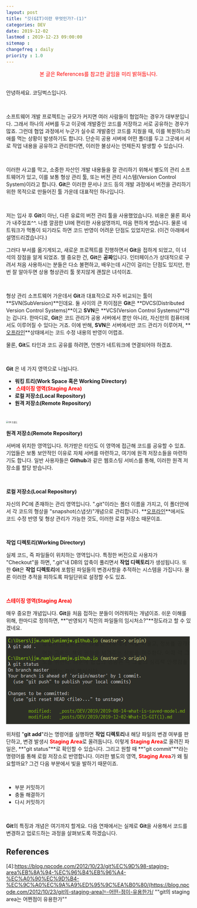 ```yaml
---
layout: post
title: "깃(GIT)이란 무엇인가?-(1)"
categories: DEV
date: 2019-12-02
lastmod : 2019-12-23 09:00:00
sitemap :
changefreq : daily
priority : 1.0
---
```


<center><span style="color:red">본 글은 References를 참고한 글임을 미리 밝혀둡니다.</span></center>
<br>

안녕하세요. 코딩벅스입니다. 

<br>

 소프트웨어 개발 프로젝트는 규모가 커지면 여러 사람들이 협업하는 경우가 대부분입니다. 그래서 하나의 서버를 두고 이곳에 개발중인 코드를 저장하고 서로 공유하는 경우가 많죠.  그런데 협업 과정에서 누군가 실수로 개발중인 코드를 지웠을 때, 이를 복원하느라 애를 먹는 상황이 발생하기도 합니다. 단순히 공용 서버에 어떤 폴더를 두고 그곳에서 서로 작업 내용을 공유하고 관리한다면, 이러한 불상사는 언제든지 발생할 수 있습니다. 

<br>

이러한 사고를 막고, 소중한 자산인 개발 내용들을 잘 관리하기 위해서 별도의 관리 소프트웨어가 있고, 이를 보통 형상 관리 툴, 또는 버전 관리 시스템(Version Control System)이라고 합니다. **Git**은 이러한 문서나 코드 등의 개발 과정에서 버전을 관리하기 위한 목적으로 만들어진 툴 가운데 대표적인 하나입니다. 

<br>

 저는 입사 후 **Git**이 아닌, 다른 유료의 버전 관리 툴을 사용했었습니다. 비용은 물론 회사가 내주었죠^^.  나름 깔끔한 UI에 편리한 사용설명까지, 마음 편하게 썻습니다. 물론 네트워크가 먹통이 되기라도 하면 코드 반영이 어려운 단점도 있었지만요. (이건 아래에서 설명드리겠습니다.)

 그러다 부서를 옮기게되고, 새로운 프로젝트를 진행하면서 **Git**을 접하게 되었고, 이 녀석의 장점을 알게 되었죠. 젤 중요한 건, **Git**은 **공짜**입니다. 인터페이스가 상대적으로 구려서 처음 사용하시는 분들은 다소 불편하고, 배우는데 시간이 걸리는 단점도 있지만, 한번 잘 알아두면 상용 형상관리 툴 못지않게 괜찮은 녀석이죠.

<br>

형상 관리 소프트웨어 가운데서 **Git**과 대표적으로 자주 비교되는 툴이 **SVN(SubVersion)**인데요. 둘 사이의 큰 차이점은 **Git**은 **DVCS(Distributed Version Control Systems)**이고 **SVN**은 **VCS(Version Control Systems)**라는 겁니다. 한마디로, **Git**은 코드 관리가 공용 서버에서 뿐만 아니라, 자신만의 컴퓨터에서도 이루어질 수 있다는 거죠. 이에 반해, **SVN**은 서버에서만 코드 관리가 이루어져, **<u>오프라인</u>**상태에서는 코드 수정 내용의 반영이 어렵죠. 



물론, **Git**도 타인과 코드 공유를 하려면, 언젠가 네트워크에 연결되어야 하겠죠. 

<br>

**Git** 은 네 가지 영역으로 나뉩니다. 

* **워킹 트리(Work Space 혹은 Working Directory)**
* <span style="color:red;font-weight:bold"> 스테이징 영역(Staging Area)</span>
* **로컬 저장소(Local Repository)**
* **원격 저장소(Remote Repository)**

<br>

<img src="https://d33wubrfki0l68.cloudfront.net/9bad221b597d1ea977a7bb360f369d869dc905ac/9a6eb/img/git-operations.png" alt="Git 흐름도" style="zoom:40%;" />

<br>

**원격 저장소(Remote Repository)**

서버에 위치한 영역입니다. 허가받은 타인도 이 영역에 접근해 코드를 공유할 수 있죠. 기업들은 보통 보안적인 이유로 자체 서버를 마련하고, 여기에 원격 저장소들을 마련하기도 합니다.  일반 사용자들은 **Github**과 같은 웹호스팅 서비스를 통해, 이러한 원격 저장소를 할당 받습니다.

<br>

**로컬 저장소(Local Repository)**

자신의 PC에 존재하는 관리 영역입니다. ".git"이라는 폴더 이름을 가지고, 이 폴더안에서 각 코드의 형상을 "snapshot(스냅샷)"개념으로 관리합니다. **<u>오프라인</u>**에서도 코드 수정 반영 및 형상 관리가 가능한 것도, 이러한 로컬 저장소 때문이죠. 

<br>

**작업 디렉토리(Working Directory)**

실제 코드, 즉 파일들이 위치하는 영역입니다. 특정한 버전으로 사용자가 "Checkout"을 하면, ".git"내 DB의 압축이 풀리면서 **작업 디렉토리**가 생성됩니다. 또한 **Git**은 **작업 디렉토리**에 포함된 파일들의 변경사항을 추적하는 시스템을 가집니다. 물론 이러한 추적을 피하도록 파일단위로 설정할 수도 있죠. 

<br>

<span style="color:red;font-weight:bold">스테이징 영역(Staging Area)</span>

매우 중요한 개념입니다.  **Git**을 처음 접하는 분들이 어려워하는 개념이죠. 쉬운 이해를 위해, 한마디로 정의하면, **"반영되기 직전의 파일들의 임시처소?"**정도라고 할 수 있겠네요. 

![](/assets/img/git_add_status.png)

위처럼 "**git add**"라는 명령어를 실행하면 **작업 디렉토리**내 해당 파일의 변경 여부를 판단하고, 변경 발생시 <span style="color:red;font-weight:bold">Staging Area</span>로 올려둡니다. 이렇게 <span style="color:red;font-weight:bold">Staging Area</span>로 올려진 파일은, **"git status"**로 확인할 수 있습니다. 그리고 원할 때 **"git commit"**라는 명령어를 통해 로컬 저장소로 반영합니다. 이러한 별도의 영역, <span style="color:red;font-weight:bold">Staging Area</span>가 왜 필요할까요? 그건 다음 부분에서 빛을 발하기 때문이죠. 

<br>

- 부분 커밋하기
- 충돌 해결하기
- 다시 커밋하기

<br>

**Git**의 특징과 개념은 여기까지 할게요. 다음 연재에서는 실제로 **Git**을 사용해서 코드를 변경하고 업로드하는 과정을 살펴보도록 하겠습니다. 



## References

[1]: https://medium.com/@nsh235482/git-%EC%8B%A0%EC%9E%85%EA%B0%9C%EB%B0%9C%EC%9E%90%EC%9D%98-git-%EC%82%AC%EC%9A%A9%EA%B8%B0-1-%EA%B8%B0%EB%B3%B8-%EA%B5%AC%EC%A1%B0-%EC%9D%B4%ED%95%B4%ED%95%98%EA%B8%B0-728c64824ebe	"GIT 기본 구조 이해하기"

[2]: http://blog.outsider.ne.kr/865
[3]:https://dimdim.tistory.com/entry/GIT%EC%97%90-%EB%8C%80%ED%95%9C-%EB%82%B4%EC%9A%A9%EC%A0%95%EB%A6%AC-%EC%A0%95%EB%A6%AC%EC%A4%91(https://dimdim.tistory.com/entry/GIT에-대한-내용정리-정리중)

[4]:https://blog.npcode.com/2012/10/23/git%EC%9D%98-staging-area%EB%8A%94-%EC%96%B4%EB%96%A4-%EC%A0%90%EC%9D%B4-%EC%9C%A0%EC%9A%A9%ED%95%9C%EA%B0%80/(https://blog.npcode.com/2012/10/23/git의-staging-area는-어떤-점이-유용한가/	""git의 staging area는 어쩐점이 유용한가""